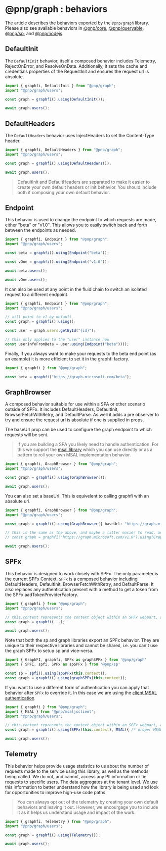 # @pnp/graph : behaviors

The article describes the behaviors exported by the `@pnp/graph` library. Please also see available behaviors in [@pnp/core](../core/behaviors.md), [@pnp/queryable](../queryable/behaviors.md), [@pnp/sp](../sp/behaviors.md), and [@pnp/nodejs](../nodejs/behaviors.md).

## DefaultInit

The `DefaultInit` behavior, itself a composed behavior includes Telemetry, RejectOnError, and ResolveOnData. Additionally, it sets the cache and credentials properties of the RequestInit and ensures the request url is absolute.

```TypeScript
import { graphfi, DefaultInit } from "@pnp/graph";
import "@pnp/graph/users";

const graph = graphfi().using(DefaultInit());

await graph.users();
```

## DefaultHeaders

The `DefaultHeaders` behavior uses InjectHeaders to set the Content-Type header.

```TypeScript
import { graphfi, DefaultHeaders } from "@pnp/graph";
import "@pnp/graph/users";

const graph = graphfi().using(DefaultHeaders());

await graph.users();
```

> DefaultInit and DefaultHeaders are separated to make it easier to create your own default headers or init behavior. You should include both if composing your own default behavior.

## Endpoint

This behavior is used to change the endpoint to which requests are made, either "beta" or "v1.0". This allows you to easily switch back and forth between the endpoints as needed.

```TypeScript
import { graphfi, Endpoint } from "@pnp/graph";
import "@pnp/graph/users";

const beta = graphfi().using(Endpoint("beta"));

const vOne = graphfi().using(Endpoint("v1.0"));

await beta.users();

await vOne.users();
```

It can also be used at any point in the fluid chain to switch an isolated request to a different endpoint.

```TypeScript
import { graphfi, Endpoint } from "@pnp/graph";
import "@pnp/graph/users";

// will point to v1 by default
const graph = graphfi().using();

const user = graph.users.getById("{id}");

// this only applies to the "user" instance now
const userInfoFromBeta = user.using(Endpoint("beta"))();
```

Finally, if you always want to make your requests to the beta end point (as an example) it is more efficient to set it in the graphfi factory.

```TypeScript
import { graphfi } from "@pnp/graph";

const beta = graphfi("https://graph.microsoft.com/beta");
```

## GraphBrowser

A composed behavior suitable for use within a SPA or other scenario outside of SPFx. It includes DefaultHeaders, DefaultInit, BrowserFetchWithRetry, and DefaultParse. As well it adds a pre observer to try and ensure the request url is absolute if one is supplied in props.

The baseUrl prop can be used to configure the graph endpoint to which requests will be sent.

> If you are building a SPA you likely need to handle authentication. For this we support the [msal library](../concepts/authentication.md#MSAL-in-Browser) which you can use directly or as a pattern to roll your own MSAL implementation behavior.

```TypeScript
import { graphfi, GraphBrowser } from "@pnp/graph";
import "@pnp/graph/users";

const graph = graphfi().using(GraphBrowser());

await graph.users();
```

You can also set a baseUrl. This is equivelent to calling graphfi with an absolute url.

```TypeScript
import { graphfi, GraphBrowser } from "@pnp/graph";
import "@pnp/graph/users";

const graph = graphfi().using(GraphBrowser({ baseUrl: "https://graph.microsoft.com/v1.0" }));

// this is the same as the above, and maybe a litter easier to read, and is more efficient
// const graph = graphfi("https://graph.microsoft.com/v1.0").using(GraphBrowser());

await graph.users();
```

## SPFx

This behavior is designed to work closely with SPFx. The only parameter is the current SPFx Context. `SPFx` is a composed behavior including DefaultHeaders, DefaultInit, BrowserFetchWithRetry, and DefaultParse. It also replaces any authentication present with a method to get a token from the SPFx aadTokenProviderFactory.

```TypeScript
import { graphfi } from "@pnp/graph";
import "@pnp/graph/users";

// this.context represents the context object within an SPFx webpart, application customizer, or ACE.
const graph = graphfi(...);

await graph.users();
```

Note that both the sp and graph libraries export an SPFx behavior. They are unique to their respective libraries and cannot be shared, i.e. you can't use the graph SPFx to setup sp and vice-versa.

```TypeScript
import { GraphFI, graphfi, SPFx as graphSPFx } from '@pnp/graph'
import { SPFI, spfi, SPFx as spSPFx } from '@pnp/sp'

const sp = spfi().using(spSPFx(this.context));
const graph = graphfi().using(graphSPFx(this.context));
```

If you want to use a different form of authentication you can apply that behavior after `SPFx` to override it. In this case we are using the [client MSAL authentication](../msaljsclient).

```TypeScript
import { graphfi } from "@pnp/graph";
import { MSAL } from "@pnp/msaljsclient";
import "@pnp/graph/users";

// this.context represents the context object within an SPFx webpart, application customizer, or ACE.
const graph = graphfi().using(SPFx(this.context), MSAL({ /* proper MSAL settings */}));

await graph.users();
```

## Telemetry

This behavior helps provide usage statistics to us about the number of requests made to the service using this library, as well as the methods being called. We do not, and cannot, access any PII information or tie requests to specific users. The data aggregates at the tenant level. We use this information to better understand how the library is being used and look for opportunities to improve high-use code paths.

> You can always opt out of the telemetry by creating your own default behaviors and leaving it out. However, we encourgage you to include it as it helps us understand usage and impact of the work.

```TypeScript
import { graphfi, Telemetry } from "@pnp/graph";
import "@pnp/graph/users";

const graph = graphfi().using(Telemetry());

await graph.users();
```
